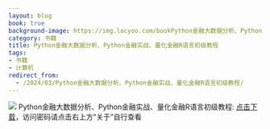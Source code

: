 ```yaml
---
layout: blog
book: true
background-image: https://img.locyoo.com/bookPython金融大数据分析、Python金融实战、量化金融R语言初级教程.jpg
category: 书籍
title: Python金融大数据分析、Python金融实战、量化金融R语言初级教程
tags:
- 书籍
- 计算机
redirect_from:
  - /2024/03/Python金融大数据分析、Python金融实战、量化金融R语言初级教程/
---
```

![](https://img.locyoo.com/bookPython金融大数据分析、Python金融实战、量化金融R语言初级教程.jpg)
Python金融大数据分析、Python金融实战、量化金融R语言初级教程: <a name = "ref1" href="https://url18.ctfile.com/f/50983618-1418299865-04b07e?p=3619">点击下载</a>，访问密码请点击右上方“关于”自行查看